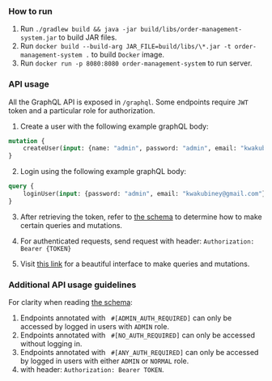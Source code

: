 ### How to run
1. Run `./gradlew build && java -jar build/libs/order-management-system.jar` to build JAR files.
2. Run `docker build --build-arg JAR_FILE=build/libs/\*.jar -t order-management-system .` to build `Docker` image.
3. Run `docker run -p 8080:8080 order-management-system` to run server.

### API usage

All the GraphQL API is exposed in `/graphql`. 
Some endpoints require `JWT` token and a particular role for authorization.

1. Create a user with the following example graphQL body:
```graphql
mutation {
    createUser(input: {name: "admin", password: "admin", email: "kwakubiney@gmail.com", role: ADMIN})
}
```   

2. Login using the following example graphQL body:
```graphql
query {
    loginUser(input: {password: "admin", email: "kwakubiney@gmail.com"})
}
```   

3. After retrieving the token, refer to [the schema](https://github.com/kwakubiney/order-management-system/tree/main/src/main/resources/graphql) to determine how to make certain queries and mutations.

4. For authenticated requests, send request with header: `Authorization: Bearer {TOKEN}`

5. Visit [this link](http://localhost:8080/graphiql) for a beautiful interface to make queries and mutations.

### Additional API usage guidelines

For clarity when reading [the schema](https://github.com/kwakubiney/order-management-system/tree/main/src/main/resources/graphql):
1. Endpoints annotated with ` #[ADMIN_AUTH_REQUIRED]` can only be accessed by logged in users with `ADMIN` role. 
2. Endpoints annotated with ` #[NO_AUTH_REQUIRED]` can only be accessed without logging in.
3.  Endpoints annotated with ` #[ANY_AUTH_REQUIRED]` can only be accessed by logged in users with either `ADMIN` or `NORMAL` role.
4. with header: `Authorization: Bearer TOKEN`.